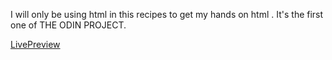 I will only be using html in this recipes to get my hands on html . It's the first one of THE ODIN PROJECT.

[LivePreview](https://devnchill.github.io/odin-recipes)
